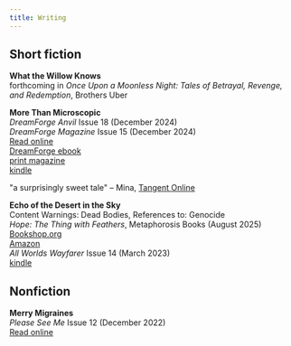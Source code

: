 ```yaml
---
title: Writing
---
```


## Short fiction
**What the Willow Knows**
<br>forthcoming in _Once Upon a Moonless Night: Tales of Betrayal, Revenge, and Redemption_, Brothers Uber

**More Than Microscopic**
<br>_DreamForge Anvil_ Issue 18 (December 2024)
<br>_DreamForge Magazine_ Issue 15 (December 2024)
<br>[Read online](https://dreamforge.mywebportal.app/dreamforge/stories/show/more-than-microscopic-erin-darrow)
<br>[DreamForge ebook](https://dreamforgemagazine.com/product/dreamforge-anvil-issue-18-epub-mobi-pdf/)
<br>[print magazine](https://a.co/d/1itSqtL)
<br>[kindle](https://a.co/d/ejVnNjb)

"a surprisingly sweet tale" – Mina, [Tangent Online](https://tangentonline.com/e-market-quarterly/dreamforge-anvil-18-winter-2024/)

**Echo of the Desert in the Sky**
<br>Content Warnings: Dead Bodies, References to: Genocide
<br>_Hope: The Thing with Feathers_, Metaphorosis Books (August 2025)
<br>[Bookshop.org](https://bookshop.org/p/books/hope-the-thing-with-feathers/e3d72f48d2cb8646)
<br>[Amazon](https://a.co/d/cGH6Cff)
<br>_All Worlds Wayfarer_ Issue 14 (March 2023)
<br>[kindle](https://a.co/d/0O1kxLa)

## Nonfiction
**Merry Migraines**
<br>_Please See Me_ Issue 12 (December 2022)
<br>[Read online](https://pleaseseeme.com/issue-12-diagnosis/nonfiction/merry-migraines-psm-12-cnf-erin-darrow/)
